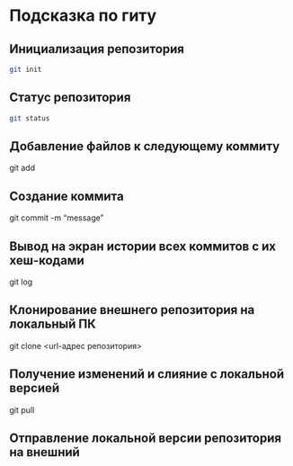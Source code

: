 # Подсказка по гиту

## Инициализация репозитория

```sh
git init
```

## Статус репозитория

```sh
git status
```

## Добавление файлов к следующему коммиту
git add

## Создание коммита
git commit -m “message”

## Вывод на экран истории всех коммитов с их хеш-кодами
git log

## Клонирование внешнего репозитория на локальный ПК
git clone <url-адрес репозитория>

## Получение изменений и слияние с локальной версией
git pull

## Отправление локальной версии репозитория на внешний
